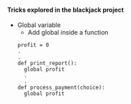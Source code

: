 #### Tricks explored in the blackjack project

- Global variable
  - Add global inside a function
  ```
  profit = 0
  .
  .
  def print_report():
    global profit
    .
    .
  def process_payment(choice):
    global profit
  ```
